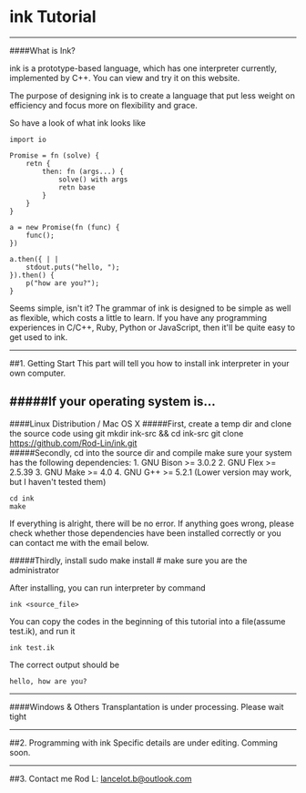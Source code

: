 ink Tutorial
===
---
####What is Ink?

ink is a prototype-based language, which has one interpreter currently, implemented by C++.
You can view and try it on this website.

The purpose of designing ink is to create a language that put less weight on efficiency and focus more on flexibility and grace.

So have a look of what ink looks like


	import io
	
	Promise = fn (solve) {
		retn {
			then: fn (args...) {
				solve() with args
				retn base
			}
		}
	}
	
	a = new Promise(fn (func) {
		func();
	})
	
	a.then({ | |
		stdout.puts("hello, ");
	}).then() {
		p("how are you?");
	}

Seems simple, isn't it?
The grammar of ink is designed to be simple as well as flexible, which costs a little to learn. If you have any programming experiences in C/C++, Ruby, Python or JavaScript, then it'll be quite easy to get used to ink.

---
##1. Getting Start
This part will tell you how to install ink interpreter in your own computer.

#####If your operating system is...
---
####Linux Distribution / Mac OS X
#####First, create a temp dir and clone the source code using git
	mkdir ink-src && cd ink-src
	git clone https://github.com/Rod-Lin/ink.git
<br>
#####Secondly, cd into the source dir and compile
make sure your system has the following dependencies:
	1. GNU Bison >= 3.0.2
	2. GNU Flex >= 2.5.39
	3. GNU Make >= 4.0
	4. GNU G++ >= 5.2.1
(Lower version may work, but I haven't tested them)

	cd ink
	make

If everything is alright, there will be no error.
If anything goes wrong, please check whether those dependencies have been installed correctly or you can contact me with the email below.

#####Thirdly, install
	sudo make install # make sure you are the administrator

After installing, you can run interpreter by command

	ink <source_file>

You can copy the codes in the beginning of this tutorial into a file(assume test.ik), and run it

	ink test.ik

The correct output should be

	hello, how are you?

---
####Windows & Others
Transplantation is under processing. Please wait tight

---

##2. Programming with ink
Specific details are under editing. Comming soon.

---

##3. Contact me
 Rod L: lancelot.b@outlook.com